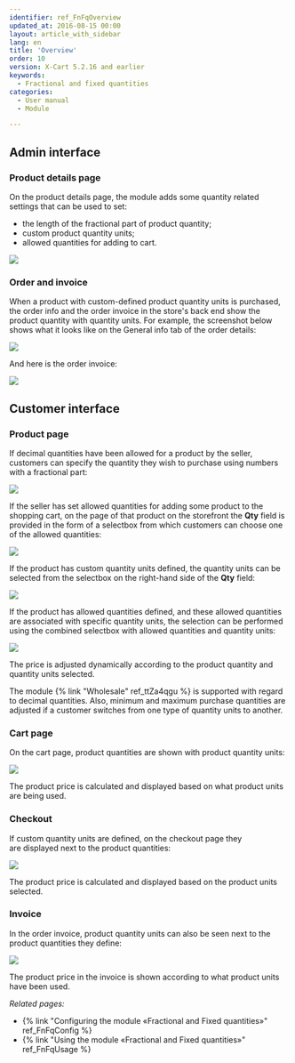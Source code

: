 ```yaml
---
identifier: ref_FnFqOverview
updated_at: 2016-08-15 00:00
layout: article_with_sidebar
lang: en
title: 'Overview'
order: 10
version: X-Cart 5.2.16 and earlier
keywords:
  - Fractional and fixed quantities
categories:
  - User manual
  - Module

---
```


## Admin interface

### Product details page

On the product details page, the module adds some quantity related settings that can be used to set:

*   the length of the fractional part of product quantity;
*   custom product quantity units;
*   allowed quantities for adding to cart.

![]({{site.baseurl}}/attachments/9666749/9634633.png?effects=drop-shadow)

### Order and invoice

When a product with custom-defined product quantity units is purchased, the order info and the order invoice in the store's back end show the product quantity with quantity units. For example, the screenshot below shows what it looks like on the General info tab of the order details: 

![]({{site.baseurl}}/attachments/9666749/9634626.png?effects=drop-shadow)

And here is the order invoice:

![]({{site.baseurl}}/attachments/9666749/9634627.png?effects=drop-shadow)

## Customer interface

### Product page

If decimal quantities have been allowed for a product by the seller, customers can specify the quantity they wish to purchase using numbers with a fractional part:

![]({{site.baseurl}}/attachments/9666749/9634630.png?effects=drop-shadow)

If the seller has set allowed quantities for adding some product to the shopping cart, on the page of that product on the storefront the **Qty** field is provided in the form of a selectbox from which customers can choose one of the allowed quantities:

![]({{site.baseurl}}/attachments/9666749/9634632.png?effects=drop-shadow)

If the product has custom quantity units defined, the quantity units can be selected from the selectbox on the right-hand side of the **Qty** field:

![]({{site.baseurl}}/attachments/9666749/9634634.png?effects=drop-shadow)

If the product has allowed quantities defined, and these allowed quantities are associated with specific quantity units, the selection can be performed using the combined selectbox with allowed quantities and quantity units:

![]({{site.baseurl}}/attachments/9666749/9634635.png?effects=drop-shadow)

The price is adjusted dynamically according to the product quantity and quantity units selected.

The module {% link "Wholesale" ref_ttZa4qgu %} is supported with regard to decimal quantities. Also, minimum and maximum purchase quantities are adjusted if a customer switches from one type of quantity units to another.

### Cart page

On the cart page, product quantities are shown with product quantity units:

![]({{site.baseurl}}/attachments/9666749/9634629.png?effects=drop-shadow)

The product price is calculated and displayed based on what product units are being used.

### Checkout

If custom quantity units are defined, on the checkout page they are displayed next to the product quantities:

![]({{site.baseurl}}/attachments/9666749/9634636.png?effects=drop-shadow)

The product price is calculated and displayed based on the product units selected.

### Invoice

In the order invoice, product quantity units can also be seen next to the product quantities they define:

![]({{site.baseurl}}/attachments/9666749/9634628.png?effects=drop-shadow)

The product price in the invoice is shown according to what product units have been used.

_Related pages:_

*   {% link "Configuring the module «Fractional and Fixed quantities»" ref_FnFqConfig %}
*   {% link "Using the module «Fractional and Fixed quantities»" ref_FnFqUsage %}
